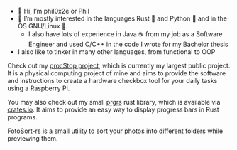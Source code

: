- 👋 Hi, I’m phil0x2e or Phil
- 👀 I’m mostly interested in the languages Rust 🦀 and Python 🐍 and in the OS GNU/Linux 🐧
  - I also have lots of experience in Java ☕ from my job as a Software Engineer and used C/C++ in the code I wrote for my Bachelor thesis
- I also like to tinker in many other languages, from functional to OOP

Check out my [procStop project](https://github.com/phil0x2e/procStop), which is currently my largest public project.
It is a physical computing project of mine and aims to provide the software and instructions to create a hardware checkbox tool for your daily tasks using a Raspberry Pi.

You may also check out my small [prgrs](https://github.com/phil0x2e/prgrs) rust library, which is available via [crates.io](https://crates.io/crates/prgrs).
It aims to provide an easy way to display progress bars in Rust programs.

[FotoSort-rs](https://github.com/phil0x2e/FotoSort-rs) is a small utility to sort your photos into different folders while previewing them.


<!---
phil0x2e/phil0x2e is a ✨ special ✨ repository because its `README.md` (this file) appears on your GitHub profile.
You can click the Preview link to take a look at your changes.
--->
